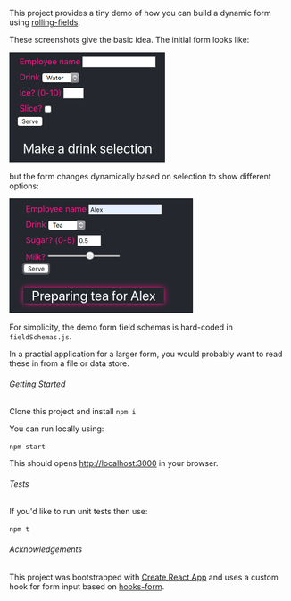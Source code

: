 This project provides a tiny demo of how you can build a dynamic form using [rolling-fields](https://github.com/tes/rolling-fields).

These screenshots give the basic idea. The initial form looks like:

![initial form](/src/screenshots/emptyForm.png)

but the form changes dynamically based on selection to show different options:

![updated form](/src/screenshots/formChangesBasedOnValues.png)

For simplicity, the demo form field schemas is hard-coded in ```fieldSchemas.js```.

In a practial application for a larger form, you would probably want to read these in from a file or data store.

###### Getting Started

Clone this project and install ```npm i```

You can run locally using:


```npm start```

This should opens [http://localhost:3000](http://localhost:3000) in your browser.

###### Tests

If you'd like to run unit tests then use:

```npm t```

###### Acknowledgements

This project was bootstrapped with [Create React App](https://github.com/facebook/create-react-app) and uses a custom hook for form input based on [hooks-form](https://github.com/rajatk16/hooks-form).
